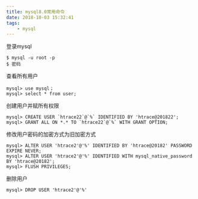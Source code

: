 ```yaml
---
title: mysql8.0常用命令
date: 2018-10-03 15:32:41
tags:
	- mysql
---
```

登录mysql
```
$ mysql -u root -p
$ 密码
```
查看所有用户
```
mysql> use mysql；
mysql> select * from user;
```
创建用户并赋所有权限
```
mysql> CREATE USER `htrace22`@`%` IDENTIFIED BY 'htrace@201822';  
mysql> GRANT ALL ON *.* TO `htrace22`@`%` WITH GRANT OPTION; 
```
修改用户密码的加密方式为旧加密方式	
```
mysql> ALTER USER 'htrace2'@'%' IDENTIFIED BY 'htrace@20182' PASSWORD EXPIRE NEVER;
mysql> ALTER USER 'htrace2'@'%' IDENTIFIED WITH mysql_native_password BY 'htrace@20182'; 
mysql> FLUSH PRIVILEGES;
```
删除用户
```
mysql> DROP USER 'htrace2'@'%'
```